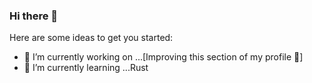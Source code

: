### Hi there 👋


Here are some ideas to get you started:

- 🔭 I’m currently working on ...[Improving this section of my profile 🤔]
- 🌱 I’m currently learning ...Rust

